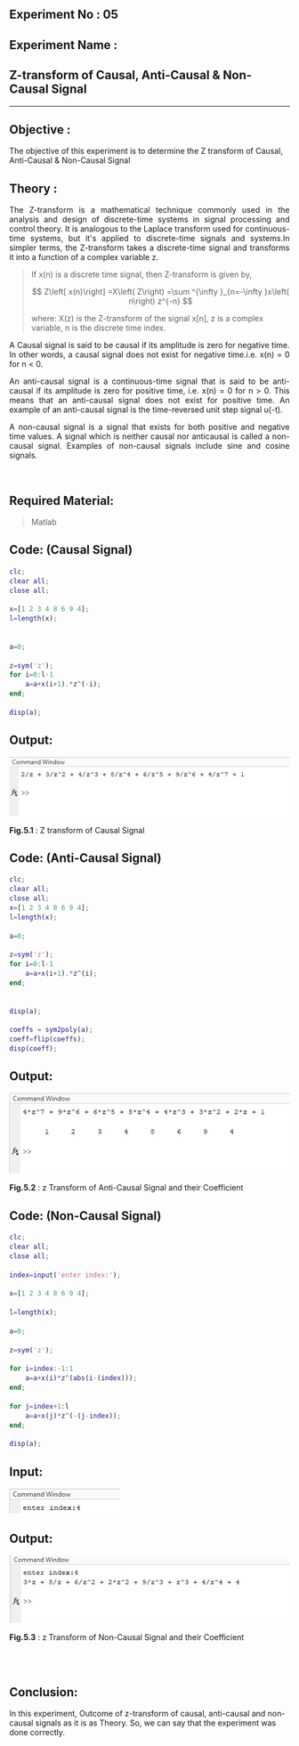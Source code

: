 ## Experiment No : 05

## Experiment Name :

## Z-transform of Causal, Anti-Causal & Non-Causal Signal

---

## Objective :

The objective of this experiment is to determine the Z transform of Causal, Anti-Causal & Non-Causal Signal

## Theory :

<p align='justify'>
The Z-transform is a mathematical technique commonly used in the analysis and design of discrete-time systems in signal processing and control theory. It is analogous to the Laplace transform used for continuous-time systems, but it's applied to discrete-time signals and systems.In simpler terms, the Z-transform takes a discrete-time signal and transforms it into a function of a complex variable z.

> If x(n) is a discrete time signal, then Z-transform is given by,
>
> $$
> Z\left[ x(n)\right] =X\left( Z\right)  =\sum ^{\infty }_{n=-\infty }x\left( n\right) z^{-n}
> $$
>
> where:
> X(z) is the Z-transform of the signal x[n],
> z is a complex variable,
> n is the discrete time index.

<p align='justify'>
A Causal signal is said to be causal if its amplitude is zero for negative time. In other words, a causal signal does not exist for negative time.i.e. x(n) = 0 for n < 0.
</p>

<p align='justify'>
An anti-causal signal is a continuous-time signal that is said to be anti-causal if its amplitude is zero for positive time, i.e. x(n) = 0 for n > 0. This means that an anti-causal signal does not exist for positive time. An example of an anti-causal signal is the time-reversed unit step signal u(-t).
</p>

<p align='justify'>
A non-causal signal is a signal that exists for both positive and negative time values. A signal which is neither causal nor anticausal is called a non-causal signal. Examples of non-causal signals include sine and cosine signals. 
</p>

</p>
<br>

## Required Material:

> Matlab

## Code: (Causal Signal)

```matlab
clc;
clear all;
close all;

x=[1 2 3 4 8 6 9 4];
l=length(x);


a=0;

z=sym('z');
for i=0:l-1
    a=a+x(i+1).*z^(-i);
end;

disp(a);

```

## Output:

![](../images/lab5_1.jpg)

**Fig.5.1** : Z transform of Causal Signal

## Code: (Anti-Causal Signal)

```matlab
clc;
clear all;
close all;
x=[1 2 3 4 8 6 9 4];
l=length(x);

a=0;

z=sym('z');
for i=0:l-1
    a=a+x(i+1).*z^(i);
end;


disp(a);

coeffs = sym2poly(a);
coeff=flip(coeffs);
disp(coeff);

```

## Output:

![](../images/lab5_2.jpg)

**Fig.5.2** : z Transform of Anti-Causal Signal and their Coefficient

## Code: (Non-Causal Signal)

```matlab
clc;
clear all;
close all;

index=input('enter index:');

x=[1 2 3 4 8 6 9 4];

l=length(x);

a=0;

z=sym('z');

for i=index:-1:1
    a=a+x(i)*z^(abs(i-(index)));
end;

for j=index+1:l
    a=a+x(j)*z^(-(j-index));
end;

disp(a);

```

## Input:

![](../images/lab5_3.jpg)

## Output:

![](../images/lab5_4.jpg)

**Fig.5.3** : z Transform of Non-Causal Signal and their Coefficient

</br>
</br>

## Conclusion:

<p align='justify'>

In this experiment, Outcome of z-transform of causal, anti-causal and non-causal signals as it is as Theory. So, we can say that the experiment was done correctly.

</p>
